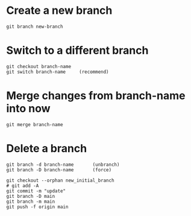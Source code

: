 # Create a new branch
```
git branch new-branch
```

# Switch to a different branch
```
git checkout branch-name
git switch branch-name     (recommend)
```

# Merge changes from branch-name into now
```
git merge branch-name
```

# Delete a branch
```
git branch -d branch-name       (unbranch)
git branch -D branch-name       (force)
```

```
git checkout --orphan new_initial_branch
# git add -A
git commit -m "update"
git branch -D main
git branch -m main
git push -f origin main
```